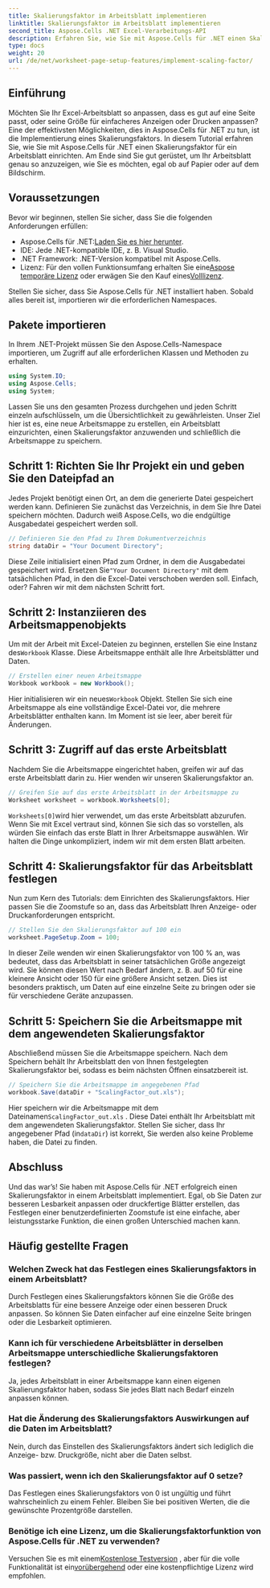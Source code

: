 ```yaml
---
title: Skalierungsfaktor im Arbeitsblatt implementieren
linktitle: Skalierungsfaktor im Arbeitsblatt implementieren
second_title: Aspose.Cells .NET Excel-Verarbeitungs-API
description: Erfahren Sie, wie Sie mit Aspose.Cells für .NET einen Skalierungsfaktor in einem Arbeitsblatt anwenden, mit einem Schritt-für-Schritt-Tutorial, Beispielen und FAQs. Perfekt für nahtlose Skalierung.
type: docs
weight: 20
url: /de/net/worksheet-page-setup-features/implement-scaling-factor/
---
```

## Einführung

Möchten Sie Ihr Excel-Arbeitsblatt so anpassen, dass es gut auf eine Seite passt, oder seine Größe für einfacheres Anzeigen oder Drucken anpassen? Eine der effektivsten Möglichkeiten, dies in Aspose.Cells für .NET zu tun, ist die Implementierung eines Skalierungsfaktors. In diesem Tutorial erfahren Sie, wie Sie mit Aspose.Cells für .NET einen Skalierungsfaktor für ein Arbeitsblatt einrichten. Am Ende sind Sie gut gerüstet, um Ihr Arbeitsblatt genau so anzuzeigen, wie Sie es möchten, egal ob auf Papier oder auf dem Bildschirm.

## Voraussetzungen

Bevor wir beginnen, stellen Sie sicher, dass Sie die folgenden Anforderungen erfüllen:

-  Aspose.Cells für .NET:[Laden Sie es hier herunter](https://releases.aspose.com/cells/net/).
- IDE: Jede .NET-kompatible IDE, z. B. Visual Studio.
- .NET Framework: .NET-Version kompatibel mit Aspose.Cells.
-  Lizenz: Für den vollen Funktionsumfang erhalten Sie eine[Aspose temporäre Lizenz](https://purchase.aspose.com/temporary-license/) oder erwägen Sie den Kauf eines[Volllizenz](https://purchase.aspose.com/buy).

Stellen Sie sicher, dass Sie Aspose.Cells für .NET installiert haben. Sobald alles bereit ist, importieren wir die erforderlichen Namespaces.


## Pakete importieren

In Ihrem .NET-Projekt müssen Sie den Aspose.Cells-Namespace importieren, um Zugriff auf alle erforderlichen Klassen und Methoden zu erhalten.

```csharp
using System.IO;
using Aspose.Cells;
using System;
```

Lassen Sie uns den gesamten Prozess durchgehen und jeden Schritt einzeln aufschlüsseln, um die Übersichtlichkeit zu gewährleisten. Unser Ziel hier ist es, eine neue Arbeitsmappe zu erstellen, ein Arbeitsblatt einzurichten, einen Skalierungsfaktor anzuwenden und schließlich die Arbeitsmappe zu speichern. 

## Schritt 1: Richten Sie Ihr Projekt ein und geben Sie den Dateipfad an

Jedes Projekt benötigt einen Ort, an dem die generierte Datei gespeichert werden kann. Definieren Sie zunächst das Verzeichnis, in dem Sie Ihre Datei speichern möchten. Dadurch weiß Aspose.Cells, wo die endgültige Ausgabedatei gespeichert werden soll.

```csharp
// Definieren Sie den Pfad zu Ihrem Dokumentverzeichnis
string dataDir = "Your Document Directory";
```


 Diese Zeile initialisiert einen Pfad zum Ordner, in dem die Ausgabedatei gespeichert wird. Ersetzen Sie`"Your Document Directory"` mit dem tatsächlichen Pfad, in den die Excel-Datei verschoben werden soll. Einfach, oder? Fahren wir mit dem nächsten Schritt fort.


## Schritt 2: Instanziieren des Arbeitsmappenobjekts

 Um mit der Arbeit mit Excel-Dateien zu beginnen, erstellen Sie eine Instanz des`Workbook` Klasse. Diese Arbeitsmappe enthält alle Ihre Arbeitsblätter und Daten.

```csharp
// Erstellen einer neuen Arbeitsmappe
Workbook workbook = new Workbook();
```


 Hier initialisieren wir ein neues`Workbook` Objekt. Stellen Sie sich eine Arbeitsmappe als eine vollständige Excel-Datei vor, die mehrere Arbeitsblätter enthalten kann. Im Moment ist sie leer, aber bereit für Änderungen.


## Schritt 3: Zugriff auf das erste Arbeitsblatt

Nachdem Sie die Arbeitsmappe eingerichtet haben, greifen wir auf das erste Arbeitsblatt darin zu. Hier wenden wir unseren Skalierungsfaktor an.

```csharp
// Greifen Sie auf das erste Arbeitsblatt in der Arbeitsmappe zu
Worksheet worksheet = workbook.Worksheets[0];
```


`Worksheets[0]`wird hier verwendet, um das erste Arbeitsblatt abzurufen. Wenn Sie mit Excel vertraut sind, können Sie sich das so vorstellen, als würden Sie einfach das erste Blatt in Ihrer Arbeitsmappe auswählen. Wir halten die Dinge unkompliziert, indem wir mit dem ersten Blatt arbeiten.


## Schritt 4: Skalierungsfaktor für das Arbeitsblatt festlegen

Nun zum Kern des Tutorials: dem Einrichten des Skalierungsfaktors. Hier passen Sie die Zoomstufe so an, dass das Arbeitsblatt Ihren Anzeige- oder Druckanforderungen entspricht.

```csharp
// Stellen Sie den Skalierungsfaktor auf 100 ein
worksheet.PageSetup.Zoom = 100;
```


In dieser Zeile wenden wir einen Skalierungsfaktor von 100 % an, was bedeutet, dass das Arbeitsblatt in seiner tatsächlichen Größe angezeigt wird. Sie können diesen Wert nach Bedarf ändern, z. B. auf 50 für eine kleinere Ansicht oder 150 für eine größere Ansicht setzen. Dies ist besonders praktisch, um Daten auf eine einzelne Seite zu bringen oder sie für verschiedene Geräte anzupassen.


## Schritt 5: Speichern Sie die Arbeitsmappe mit dem angewendeten Skalierungsfaktor

Abschließend müssen Sie die Arbeitsmappe speichern. Nach dem Speichern behält Ihr Arbeitsblatt den von Ihnen festgelegten Skalierungsfaktor bei, sodass es beim nächsten Öffnen einsatzbereit ist.

```csharp
// Speichern Sie die Arbeitsmappe im angegebenen Pfad
workbook.Save(dataDir + "ScalingFactor_out.xls");
```


 Hier speichern wir die Arbeitsmappe mit dem Dateinamen`ScalingFactor_out.xls` . Diese Datei enthält Ihr Arbeitsblatt mit dem angewendeten Skalierungsfaktor. Stellen Sie sicher, dass Ihr angegebener Pfad (in`dataDir`) ist korrekt, Sie werden also keine Probleme haben, die Datei zu finden.


## Abschluss

Und das war’s! Sie haben mit Aspose.Cells für .NET erfolgreich einen Skalierungsfaktor in einem Arbeitsblatt implementiert. Egal, ob Sie Daten zur besseren Lesbarkeit anpassen oder druckfertige Blätter erstellen, das Festlegen einer benutzerdefinierten Zoomstufe ist eine einfache, aber leistungsstarke Funktion, die einen großen Unterschied machen kann.

## Häufig gestellte Fragen

### Welchen Zweck hat das Festlegen eines Skalierungsfaktors in einem Arbeitsblatt?  
Durch Festlegen eines Skalierungsfaktors können Sie die Größe des Arbeitsblatts für eine bessere Anzeige oder einen besseren Druck anpassen. So können Sie Daten einfacher auf eine einzelne Seite bringen oder die Lesbarkeit optimieren.

### Kann ich für verschiedene Arbeitsblätter in derselben Arbeitsmappe unterschiedliche Skalierungsfaktoren festlegen?  
Ja, jedes Arbeitsblatt in einer Arbeitsmappe kann einen eigenen Skalierungsfaktor haben, sodass Sie jedes Blatt nach Bedarf einzeln anpassen können.

### Hat die Änderung des Skalierungsfaktors Auswirkungen auf die Daten im Arbeitsblatt?  
Nein, durch das Einstellen des Skalierungsfaktors ändert sich lediglich die Anzeige- bzw. Druckgröße, nicht aber die Daten selbst.

### Was passiert, wenn ich den Skalierungsfaktor auf 0 setze?  
Das Festlegen eines Skalierungsfaktors von 0 ist ungültig und führt wahrscheinlich zu einem Fehler. Bleiben Sie bei positiven Werten, die die gewünschte Prozentgröße darstellen.

### Benötige ich eine Lizenz, um die Skalierungsfaktorfunktion von Aspose.Cells für .NET zu verwenden?  
 Versuchen Sie es mit einem[Kostenlose Testversion](https://releases.aspose.com/) , aber für die volle Funktionalität ist ein[vorübergehend](https://purchase.aspose.com/temporary-license/) oder eine kostenpflichtige Lizenz wird empfohlen.